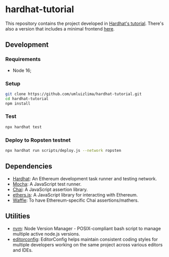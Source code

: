 # hardhat-tutorial

This repository contains the project developed in [Hardhat's tutorial](https://hardhat.org/tutorial/). There's also a version that includes a minimal frontend [here](https://github.com/nomiclabs/hardhat-hackathon-boilerplate).

## Development

### Requirements

- Node 16;

### Setup

```sh
git clone https://github.com/umluizlima/hardhat-tutorial.git
cd hardhat-tutorial
npm install
```

### Test

```sh
npx hardhat test
```

### Deploy to Ropsten testnet

```sh
npx hardhat run scripts/deploy.js --network ropsten
```

## Dependencies

- [Hardhat](https://hardhat.org/): An Ethereum development task runner and testing network.
- [Mocha](https://mochajs.org/): A JavaScript test runner.
- [Chai](https://www.chaijs.com/): A JavaScript assertion library.
- [ethers.js](https://docs.ethers.io/ethers.js/html/): A JavaScript library for interacting with Ethereum.
- [Waffle](https://github.com/EthWorks/Waffle/): To have Ethereum-specific Chai assertions/mathers.

## Utilities

- [nvm](https://github.com/nvm-sh/nvm): Node Version Manager - POSIX-compliant bash script to manage multiple active node.js versions.
- [editorconfig](https://editorconfig.org/): EditorConfig helps maintain consistent coding styles for multiple developers working on the same project across various editors and IDEs.
